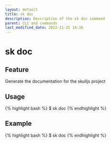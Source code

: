 ```yaml
---
layout: default
title: sk doc
description: Description of the sk doc command
parent: CLI and commands
last_modified_date: 2022-11-21 14:16
---
```


# sk doc

## Feature

Generate the documentation for the skulljs project

## Usage

{% highlight bash %}
$ sk doc
{% endhighlight %}

## Example

{% highlight bash %}
$ sk doc
{% endhighlight %}
